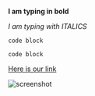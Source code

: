 **I am typing in bold**

*I am typing with ITALICS*

    code block

```code block```

[Here is our link](https://www.google.com/search?q=dogs&biw=1307&bih=651&tbm=isch&source=lnms&sa=X&ved=0ahUKEwj815bb2LbRAhWCxlQKHcvdDJUQ_AUIBigB#imgrc=FRSriFAwu2FUzM%3A)

![screenshot](https://github.com/njarin/phase-0-gps-1/blob/master/nickpipergps.png)